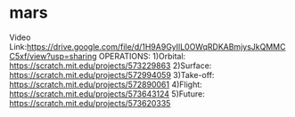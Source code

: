 # mars
Video Link:https://drive.google.com/file/d/1H9A9GyIlL0OWqRDKABmjysJkQMMCC5xf/view?usp=sharing
OPERATIONS:
1)Orbital:
https://scratch.mit.edu/projects/573229863
2)Surface:
https://scratch.mit.edu/projects/572994059
3)Take-off:
https://scratch.mit.edu/projects/572890061
4)Flight:
https://scratch.mit.edu/projects/573643124
5)Future:
https://scratch.mit.edu/projects/573620335

   
